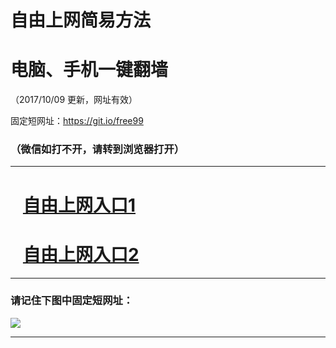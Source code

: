 ﻿# 自由上网简易方法

# 电脑、手机一键翻墙

（2017/10/09 更新，网址有效）

固定短网址：https://git.io/free99

### （微信如打不开，请转到浏览器打开）


***





# &nbsp;&nbsp; <a href="http://ft2975721789.fwq-tz-1001.info/fwqtz01.html?t=100900126407 " target="_blank">自由上网入口1</a>
# &nbsp;&nbsp; <a href="http://ft2900915518.fwq-tz-1002.info/fwqtz02.html?t=10090017792 " target="_blank">自由上网入口2</a>
***

### 请记住下图中固定短网址：

<img src="https://s3-us-west-2.amazonaws.com/fwq-1001/yjfq-20170905okok.png" /> 


***


